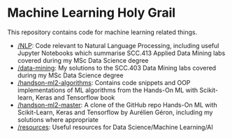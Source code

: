 # Machine Learning Holy Grail

This repository contains code for machine learning related things.

* [/NLP](NLP): Code relevant to Natural Language Processing, including useful Jupyter Notebooks which summarise SCC.413 Applied Data Mining labs covered during my MSc Data Science degree
* [/data-mining](data-mining): My solutions to the SCC.403 Data Mining labs covered during my MSc Data Science degree
* [/handson-ml2-algorithms](handson-ml2-algorithms): Contains code snippets and OOP implementations of ML algorithms from the Hands-On ML with Scikit-learn, Keras and Tensorflow book
* [/handson-ml2-master](handson-ml2-master): A clone of the GitHub repo Hands-On ML with Scikit-Learn, Keras and Tensorflow by Aurélien Géron, including my solutions where appropriate
* [/resources](resources): Useful resources for Data Science/Machine Learning/AI